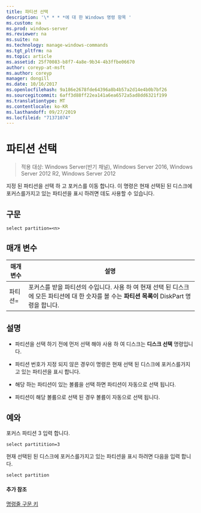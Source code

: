 ```yaml
---
title: 파티션 선택
description: '\* * * *에 대 한 Windows 명령 항목 '
ms.custom: na
ms.prod: windows-server
ms.reviewer: na
ms.suite: na
ms.technology: manage-windows-commands
ms.tgt_pltfrm: na
ms.topic: article
ms.assetid: 25f70083-b8f7-4a8e-9b34-4b3ffbe06670
author: coreyp-at-msft
ms.author: coreyp
manager: dongill
ms.date: 10/16/2017
ms.openlocfilehash: 9a186e2678fde64396a8b4b57a2d14e4b0b7bf26
ms.sourcegitcommit: 6aff3d88ff22ea141a6ea6572a5ad8dd6321f199
ms.translationtype: MT
ms.contentlocale: ko-KR
ms.lasthandoff: 09/27/2019
ms.locfileid: "71371074"
---
```

# <a name="select-partition"></a>파티션 선택

>적용 대상: Windows Server(반기 채널), Windows Server 2016, Windows Server 2012 R2, Windows Server 2012

지정 된 파티션을 선택 하 고 포커스를 이동 합니다. 이 명령은 현재 선택된 된 디스크에 포커스를가지고 있는 파티션을 표시 하려면 데도 사용할 수 있습니다.  
  
  
  
## <a name="syntax"></a>구문  
  
```  
select partition=<n>  
```  
  
## <a name="parameters"></a>매개 변수  
  
|   매개 변수    |                                                                                    설명                                                                                    |
|----------------|-----------------------------------------------------------------------------------------------------------------------------------------------------------------------------------|
| 파티션\=<n> | 포커스를 받을 파티션의 수입니다. 사용 하 여 현재 선택 된 디스크에 모든 파티션에 대 한 숫자를 볼 수는 **파티션 목록이** DiskPart 명령을 합니다. |
  
## <a name="remarks"></a>설명  
  
-   파티션을 선택 하기 전에 먼저 선택 해야 사용 하 여 디스크는 **디스크 선택** 명령입니다.  
  
-   파티션 번호가 지정 되지 않은 경우이 명령은 현재 선택 된 디스크에 포커스를가지고 있는 파티션을 표시 합니다.  
  
-   해당 하는 파티션이 있는 볼륨을 선택 하면 파티션이 자동으로 선택 됩니다.  
  
-   파티션이 해당 볼륨으로 선택 된 경우 볼륨이 자동으로 선택 됩니다.  
  
## <a name="BKMK_examples"></a>예와  
포커스 파티션 3 입력 합니다.  
  
```  
select partitition=3  
```  
  
현재 선택된 된 디스크에 포커스를가지고 있는 파티션을 표시 하려면 다음을 입력 합니다.  
  
```  
select partition  
```  
  
#### <a name="additional-references"></a>추가 참조  
[명령줄 구문 키](command-line-syntax-key.md)  
  

  


